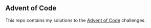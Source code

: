 ## Advent of Code

This repo contains my solutions to the [Advent of Code](https://adventofcode.com/) challenges.
